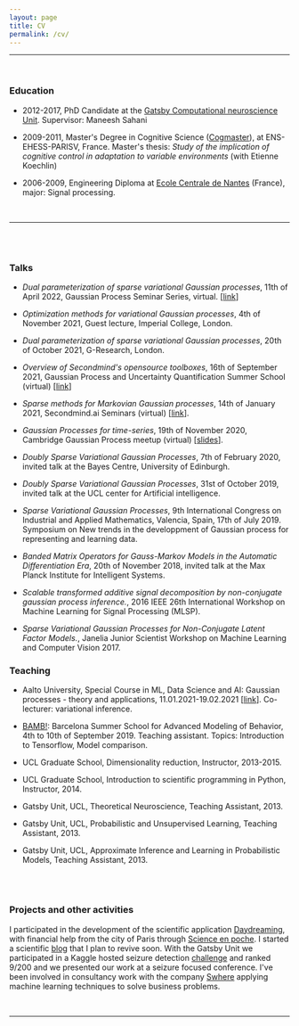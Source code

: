 ```yaml
---
layout: page
title: CV
permalink: /cv/
---
```



---
<br />

### **Education**

 * 2012-2017, PhD Candidate at the  [Gatsby Computational neuroscience Unit](http://www.gatsby.ucl.ac.uk/). Supervisor: Maneesh Sahani

 * 2009-2011, Master's Degree in Cognitive Science ([Cogmaster](http://sapience.dec.ens.fr/cogmaster/www/)), at ENS-EHESS-PARISV, France. Master's thesis: _Study of the implication of cognitive control in adaptation to variable environments_ (with Etienne Koechlin)

 * 2006-2009, Engineering Diploma at [Ecole Centrale de Nantes](http://www.ec-nantes.fr/version-anglaise/) (France), major: Signal processing.


<br />

---
<br />
<br />

###  **Talks**

* _Dual parameterization of sparse variational Gaussian processes_, 11th of April 2022, Gaussian Process Seminar Series, virtual. [[link](https://www.youtube.com/watch?v=WpGnthzVoBA&t=201s)]

* _Optimization methods for variational Gaussian processes_, 4th of November 2021, Guest lecture, Imperial College, London.

* _Dual parameterization of sparse variational Gaussian processes_, 20th of October 2021, G-Research, London.

* _Overview of Secondmind's opensource toolboxes_, 16th of September 2021, Gaussian Process and Uncertainty Quantification Summer School (virtual) [[link](https://www.youtube.com/watch?v=7CPwR2nyf5Y)] 

* _Sparse methods for Markovian Gaussian processes_, 14th of January 2021, Secondmind.ai Seminars (virtual) [[link](https://www.youtube.com/watch?v=-Iw4whJsAhg)].

* _Gaussian Processes for time-series_, 19th of November 2020, Cambridge Gaussian Process meetup (virtual) [[slides](https://github.com/GaussianProcessesCambridge/meetup-resources/blob/master/2020-11-19/GP_for_time_series.pdf)].

* _Doubly Sparse Variational Gaussian Processes_, 7th of February 2020, invited talk at the Bayes Centre, University of Edinburgh.

* _Doubly Sparse Variational Gaussian Processes_, 31st of October 2019, invited talk at the UCL center for Artificial intelligence.

* _Sparse Variational Gaussian Processes_, 9th International Congress on Industrial and Applied Mathematics, Valencia, Spain, 17th of July 2019. Symposium on New trends in the developpment of Gaussian process for representing and learning data.

* _Banded Matrix Operators for Gauss-Markov Models in the Automatic Differentiation Era_, 20th of November 2018, invited talk at the Max Planck Institute for Intelligent Systems. 

* _Scalable transformed additive signal decomposition by non-conjugate gaussian process inference._, 2016 IEEE 26th International Workshop on Machine Learning for Signal Processing (MLSP).

* _Sparse Variational Gaussian Processes for Non-Conjugate Latent Factor Models._,
Janelia Junior Scientist Workshop on Machine Learning and Computer Vision 2017.

###  **Teaching**

* Aalto University, Special Course in ML, Data Science and AI: Gaussian processes - theory and applications, 11.01.2021-19.02.2021 [[link](https://mycourses.aalto.fi/course/view.php?id=30460)]. Co-lecturer: variational inference.

* [BAMB!](https://www.bambschool.org/): Barcelona Summer School for Advanced Modeling of Behavior, 4th to 10th of September 2019. Teaching assistant. Topics: Introduction to Tensorflow, Model comparison.

* UCL Graduate School, Dimensionality reduction, Instructor, 2013-2015.

* UCL Graduate School, Introduction to scientific programming in Python, Instructor, 2014.

* Gatsby Unit, UCL, Theoretical Neuroscience, Teaching Assistant, 2013.

* Gatsby Unit, UCL, Probabilistic and Unsupervised Learning, Teaching Assistant, 2013.

* Gatsby Unit, UCL, Approximate Inference and Learning in Probabilistic Models, Teaching Assistant, 2013.


<br />

<br />

### **Projects and other activities**

I participated in the development of the scientific application [Daydreaming](https://play.google.com/store/apps/details?id=com.brainydroid.daydreaming), with financial help from the city of Paris through [Science en poche](https://iscpif.fr/projects/science-en-poche/). I started a scientific [blog](https://vincentadam87.wordpress.com/) that I plan to revive soon. With the Gatsby Unit we participated in a Kaggle hosted seizure detection [challenge](https://www.kaggle.com/c/seizure-detection) and ranked 9/200 and we presented our work at a seizure focused conference. I've been involved in consultancy work with the company [Swhere](http://www.swhere.com/) applying machine learning techniques to solve business problems.

<br />

---
<br />


